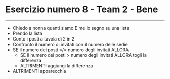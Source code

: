 
 # Esercizio numero 8 - Team 2 - Bene
 ___________________________________

- Chiedo a nonna quanti siamo E me lo segno su una lista
- Prendo la lista
- Conto i posti a tavola di 2 in 2
- Confronto il numero di invitati con il numero delle sedie
- SE il numero dei posti =/= numero degli invitati ALLORA
    - SE il numero dei posti > numero degli invitati ALLORA togli la differenza
    - ALTRIMENTI aggiungi la differenza
- ALTRIMENTI apparecchia